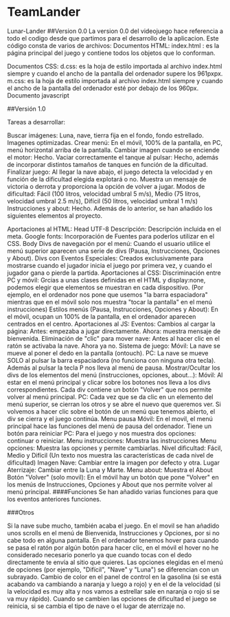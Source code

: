 # TeamLander

Lunar-Lander
##Version 0.0
La version 0.0 del videojuego hace referencia a todo el codigo desde que partimos para el desarrollo de la aplicacion.
Este código consta de varios de archivos:
  Documentos HTML:
     index.html : es la página principal del juego y contiene todos los objetos que lo conforman.
    
  Documentos CSS:
 	    d.css: es la hoja de estilo importada al archivo index.html siempre y cuando el ancho de la pantalla del ordenador supere los           961pxpx.
      m.css: es la hoja de estilo importada al archivo index.html siempre y cuando el ancho de la pantalla del ordenador esté por debajo de los 960px.
   Documento javascript



##Versión 1.0

Tareas a desarrollar:

Buscar imágenes: Luna, nave, tierra fija en el fondo, fondo estrellado. Imagenes optimizadas.
Crear menú: En el móvil, 100% de la pantalla, en PC, menú horizontal arriba de la pantalla.
Cambiar imagen cuando se enciende el motor: Hecho.
Vaciar correctamente el tanque al pulsar: Hecho, además de incorporar distintos tamaños de tanques en función de la dificultad.
Finalizar juego: Al llegar la nave abajo, el juego detecta la velocidad y en función de la dificultad elegida explotará o no. Muestra un mensaje de victoria o derrota y proporciona la opción de volver a jugar.
Modos de dificultad: Fácil (100 litros, velocidad umbral 5 m/s), Medio (75 litros, velocidad umbral 2.5 m/s), Difícil (50 litros, velocidad umbral 1 m/s)
Instrucciones y about: Hecho.
Además de lo anterior, se han añadido los siguientes elementos al proyecto.

Aportaciones al HTML:
Head
UTF-8
Descripción: Descripción incluida en el meta.
Google fonts: Incorporación de Fuentes para poderlos utilizar en el CSS.
Body
Divs de navegación por el menú: Cuando el usuario utilice el menú superior aparecen una serie de divs (Pausa, Instrucciones, Opciones y About).
Divs con Eventos Especiales: Creados exclusivamente para mostrarse cuando el jugador inicia el juego por primera vez, y cuando el jugador gana o pierde la partida.
Aportaciones al CSS:
Discriminación entre PC y móvil: Grcias a unas clases definidas en el HTML y display:none, podemos elegir que elementos se muestran en cada dispositivo. (Por ejemplo, en el ordenador nos pone que usemos "la barra espaciadora" mientras que en el móvil solo nos muestra "tocar la pantalla" en el menú instrucciones)
Estilos menús (Pausa, Instrucciones, Opciones y About): En el móvil, ocupan un 100% de la pantalla, en el ordenador aparecen centrados en el centro.
Aportaciones al JS:
Eventos:
Cambios al cargar la página: Antes: empezaba a jugar directamente. Ahora: muestra mensaje de bienvenida.
Eliminación de "clic" para mover nave: Antes al hacer clic en el ratón se activaba la nave. Ahora ya no.
Sistema de juego:
Móvil: La nave se mueve al poner el dedo en la pantalla (ontouch).
PC: La nave se mueve SOLO al pulsar la barra espaciadora (no funciona con ninguna otra tecla). Además al pulsar la tecla P nos lleva al menú de pausa.
Mostrar/Ocultar los divs de los elementos del menú (instrucciones, opciones, about...):
Móvil: Al estar en el menú principal y clicar sobre los botones nos lleva a los divs correspondientes. Cada div contiene un botón "Volver" que nos permite volver al menú principal.
PC: Cada vez que se da clic en un elemento del menú superior, se cierran los otros y se abre el nuevo que queremos ver. Si volvemos a hacer clic sobre el botón de un menú que tenemos abierto, el div se cierra y el juego continúa.
Menu pausa
Móvil: En el movil, el menú principal hace las funciones del menú de pausa del ordenador. Tiene un botón para reiniciar
PC: Para el juego y nos muestra dos opciones: continuar o reiniciar.
Menu instrucciones: Muestra las instrucciones
Menu opciones: Muestra las opciones y permite cambiarlas.
Nivel dificultad: Fácil, Medio y Difícil (Un texto nos muestra las características de cada nivel de dificultad)
Imagen Nave: Cambiar entre la imagen por defecto y otra.
Lugar Aterrizaje: Cambiar entre la Luna y Marte.
Menu about: Muestra el About
Botón "Volver" (solo movil): En el móvil hay un botón que pone "Volver" en los menús de Instrucciones, Opciones y About que nos permite volver al menú principal.
####Funciones Se han añadido varias funciones para que los eventos anteriores funciones.

###Otros

Si la nave sube mucho, también acaba el juego.
En el movil se han añadido unos scrolls en el menú de Bienvenida, Instrucciones y Opciones, por si no cabe todo en alguna pantalla.
En el ordenador tenemos hover para cuando se pasa el ratón por algún botón para hacer clic, en el móvil el hover no he considerado necesario ponerlo ya que cuando tocas con el dedo directamente te envía al sitio que quieres.
Las opciones elegidas en el menú de opciones (por ejemplo, "Difícil", "Nave" y "Luna") se diferencian con un subrayado.
Cambio de color en el panel de control en la gasolina (si se está acabando va cambiando a naranja y luego a rojo) y en el de la velocidad (si la velocidad es muy alta y nos vamos a estrellar sale en naranja o rojo si se va muy rápido).
Cuando se cambien las opciones de dificultad el juego se reinicia, si se cambia el tipo de nave o el lugar de aterrizaje no.
